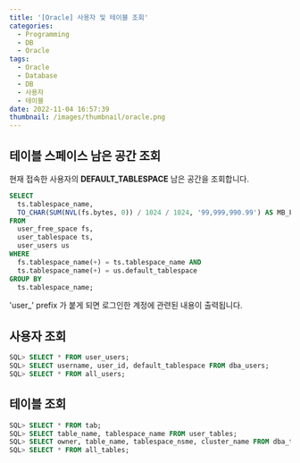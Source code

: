 ```yaml
---
title: '[Oracle] 사용자 및 테이블 조회'
categories:
  - Programming
  - DB
  - Oracle
tags:
  - Oracle
  - Database
  - DB
  - 사용자
  - 테이블
date: 2022-11-04 16:57:39
thumbnail: /images/thumbnail/oracle.png
---
```


## 테이블 스페이스 남은 공간 조회

현재 접속한 사용자의 **DEFAULT_TABLESPACE** 남은 공간을 조회합니다.

```sql
SELECT
  ts.tablespace_name,
  TO_CHAR(SUM(NVL(fs.bytes, 0)) / 1024 / 1024, '99,999,990.99') AS MB_FREE
FROM
  user_free_space fs,
  user_tablespace ts,
  user_users us
WHERE
  fs.tablespace_name(+) = ts.tablespace_name AND
  ts.tablespace_name(+) = us.default_tablespace
GROUP BY
  ts.tablespace_name;
```

'user\_' prefix 가 붙게 되면 로그인한 계정에 관련된 내용이 출력됩니다.

## 사용자 조회

```sql
SQL> SELECT * FROM user_users;
SQL> SELECT username, user_id, default_tablespace FROM dba_users;
SQL> SELECT * FROM all_users;
```

## 테이블 조회

```sql
SQL> SELECT * FROM tab;
SQL> SELECT table_name, tablespace_name FROM user_tables;
SQL> SELECT owner, table_name, tablespace_nsme, cluster_name FROM dba_tables;
SQL> SELECT * FROM all_tables;
```

